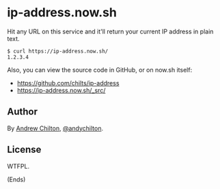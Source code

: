 # ip-address.now.sh

Hit any URL on this service and it'll return your current IP address in plain text.

```
$ curl https://ip-address.now.sh/
1.2.3.4
```

Also, you can view the source code in GitHub, or on now.sh itself:

* https://github.com/chilts/ip-address
* https://ip-address.now.sh/_src/

## Author ##

By [Andrew Chilton](https://chilts.org/), [@andychilton](https://twitter.com/andychilton).

## License ##

WTFPL.

(Ends)
